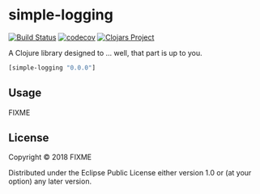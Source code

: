 # simple-logging
[![Build Status](https://travis-ci.org/org.clojars.wang/simple-logging.svg?branch=master)](https://travis-ci.org/org.clojars.wang/simple-logging)
[![codecov](https://codecov.io/gh/org.clojars.wang/simple-logging/branch/master/graph/badge.svg)](https://codecov.io/gh/org.clojars.wang/simple-logging)
[![Clojars Project](https://img.shields.io/clojars/v/simple-logging.svg)](https://clojars.org/simple-logging)

A Clojure library designed to ... well, that part is up to you.

```clj
[simple-logging "0.0.0"]
```

## Usage

FIXME

## License

Copyright © 2018 FIXME

Distributed under the Eclipse Public License either version 1.0 or (at
your option) any later version.

